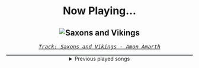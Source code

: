 <div align="center"> 
<h1>Now Playing...</h1>

![Saxons and Vikings](https://i.scdn.co/image/ab67616d00001e02cef752c967d00bd5492efbbd)
--
_<samp><a href="https://open.spotify.com/track/3MpcisMq2eMJzmRqvtWgBI">Track: Saxons and Vikings - Amon Amarth</a></samp>_

<div style="border: 1px #4B5054 solid"></div>
<details>
  <summary>
    Previous played songs
  </summary>
  <table>
    <thead>
      <tr>
        <th>
          Artist
        </th>
        <th>
          Song
        </th>
        <th>
          Link
        </th>
      </tr>
    </thead>
    <tbody>
      <tr><td>Amon Amarth</td><td>Saxons and Vikings</td><td><a href="https://open.spotify.com/track/3MpcisMq2eMJzmRqvtWgBI">https://open.spotify.com/track/3MpcisMq2eMJzmRqvtWgBI</a></td></tr><tr><td>Amon Amarth</td><td>Saxons and Vikings</td><td><a href="https://open.spotify.com/track/3MpcisMq2eMJzmRqvtWgBI">https://open.spotify.com/track/3MpcisMq2eMJzmRqvtWgBI</a></td></tr><tr><td>Amon Amarth</td><td>Saxons and Vikings</td><td><a href="https://open.spotify.com/track/3MpcisMq2eMJzmRqvtWgBI">https://open.spotify.com/track/3MpcisMq2eMJzmRqvtWgBI</a></td></tr><tr><td>Amon Amarth</td><td>Saxons and Vikings</td><td><a href="https://open.spotify.com/track/3MpcisMq2eMJzmRqvtWgBI">https://open.spotify.com/track/3MpcisMq2eMJzmRqvtWgBI</a></td></tr><tr><td>Amon Amarth</td><td>Saxons and Vikings</td><td><a href="https://open.spotify.com/track/3MpcisMq2eMJzmRqvtWgBI">https://open.spotify.com/track/3MpcisMq2eMJzmRqvtWgBI</a></td></tr><tr><td>Amon Amarth</td><td>Saxons and Vikings</td><td><a href="https://open.spotify.com/track/3MpcisMq2eMJzmRqvtWgBI">https://open.spotify.com/track/3MpcisMq2eMJzmRqvtWgBI</a></td></tr><tr><td>Amon Amarth</td><td>Saxons and Vikings</td><td><a href="https://open.spotify.com/track/3MpcisMq2eMJzmRqvtWgBI">https://open.spotify.com/track/3MpcisMq2eMJzmRqvtWgBI</a></td></tr><tr><td>Amon Amarth</td><td>Saxons and Vikings</td><td><a href="https://open.spotify.com/track/3MpcisMq2eMJzmRqvtWgBI">https://open.spotify.com/track/3MpcisMq2eMJzmRqvtWgBI</a></td></tr><tr><td>Amon Amarth</td><td>Saxons and Vikings</td><td><a href="https://open.spotify.com/track/3MpcisMq2eMJzmRqvtWgBI">https://open.spotify.com/track/3MpcisMq2eMJzmRqvtWgBI</a></td></tr><tr><td>Amon Amarth</td><td>Saxons and Vikings</td><td><a href="https://open.spotify.com/track/3MpcisMq2eMJzmRqvtWgBI">https://open.spotify.com/track/3MpcisMq2eMJzmRqvtWgBI</a></td></tr><tr><td>Amon Amarth</td><td>Saxons and Vikings</td><td><a href="https://open.spotify.com/track/3MpcisMq2eMJzmRqvtWgBI">https://open.spotify.com/track/3MpcisMq2eMJzmRqvtWgBI</a></td></tr><tr><td>Amon Amarth</td><td>Saxons and Vikings</td><td><a href="https://open.spotify.com/track/3MpcisMq2eMJzmRqvtWgBI">https://open.spotify.com/track/3MpcisMq2eMJzmRqvtWgBI</a></td></tr><tr><td>Amon Amarth</td><td>Saxons and Vikings</td><td><a href="https://open.spotify.com/track/3MpcisMq2eMJzmRqvtWgBI">https://open.spotify.com/track/3MpcisMq2eMJzmRqvtWgBI</a></td></tr><tr><td>Amon Amarth</td><td>Saxons and Vikings</td><td><a href="https://open.spotify.com/track/3MpcisMq2eMJzmRqvtWgBI">https://open.spotify.com/track/3MpcisMq2eMJzmRqvtWgBI</a></td></tr><tr><td>Palisades</td><td>Through Hell</td><td><a href="https://open.spotify.com/track/26HE6AP6CmJDhkyGRYrSht">https://open.spotify.com/track/26HE6AP6CmJDhkyGRYrSht</a></td></tr><tr><td>Spiritbox</td><td>Angel Eyes</td><td><a href="https://open.spotify.com/track/1l2AhmjfTTmo5lxTej3XcJ">https://open.spotify.com/track/1l2AhmjfTTmo5lxTej3XcJ</a></td></tr><tr><td>Motionless In White</td><td>Werewolf</td><td><a href="https://open.spotify.com/track/1e1rQNYCZToyBDDka1Io34">https://open.spotify.com/track/1e1rQNYCZToyBDDka1Io34</a></td></tr><tr><td>Ice Nine Kills</td><td>Rainy Day</td><td><a href="https://open.spotify.com/track/3AkCkuC8LuRFEnvyKBQUOg">https://open.spotify.com/track/3AkCkuC8LuRFEnvyKBQUOg</a></td></tr><tr><td>Bad Omens</td><td>ARTIFICIAL SUICIDE</td><td><a href="https://open.spotify.com/track/2Qv8xJzenocwXyGlMU5PaC">https://open.spotify.com/track/2Qv8xJzenocwXyGlMU5PaC</a></td></tr><tr><td>Ice Nine Kills</td><td>Meat & Greet</td><td><a href="https://open.spotify.com/track/4GxFq0SoA0QOsocHvtHIvL">https://open.spotify.com/track/4GxFq0SoA0QOsocHvtHIvL</a></td></tr>
    </tbody>
  </table>
</details>

</div>

